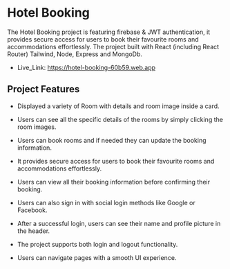 
# Hotel Booking

The Hotel Booking project is featuring firebase & JWT authentication, it provides secure access for users to book their favourite rooms and accommodations effortlessly. The project built with React (including React Router) Tailwind, Node, Express and MongoDb.

- Live_Link: https://hotel-booking-60b59.web.app


## Project Features

- Displayed a variety of Room with details and room image inside a card.
- Users can see all the specific details of the rooms by simply clicking the room images.

- Users can book rooms and if needed they can update the booking information.

- It provides secure access for users to book their favourite rooms and accommodations effortlessly.

- Users can view all their booking information before confirming their booking.

- Users can also sign in with social login methods like Google or Facebook.

- After a successful login, users can see their name and profile picture in the header.

- The project supports both login and logout functionality.

- Users can navigate pages with a smooth UI experience.
